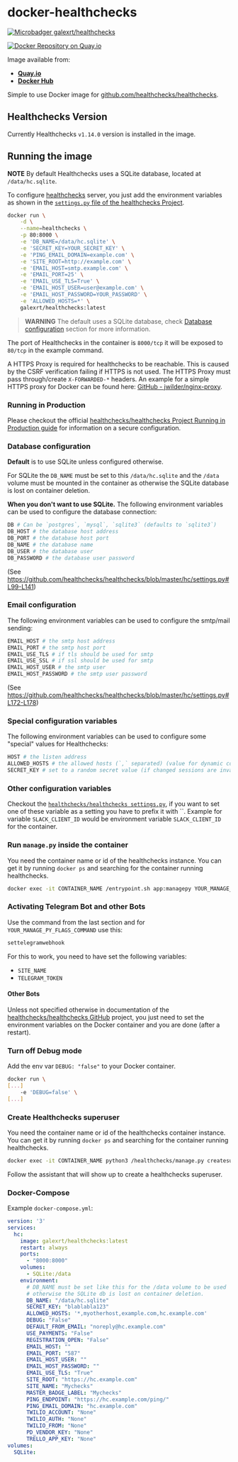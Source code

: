 # docker-healthchecks

[![Microbadger galexrt/healthchecks](https://images.microbadger.com/badges/image/galexrt/healthchecks.svg)](https://microbadger.com/images/galexrt/healthchecks "Get your own image badge on microbadger.com")

[![Docker Repository on Quay.io](https://quay.io/repository/galexrt/healthchecks/status "Docker Repository on Quay.io")](https://quay.io/repository/galexrt/healthchecks)

Image available from:

* [**Quay.io**](https://quay.io/repository/galexrt/healthchecks)
* [**Docker Hub**](https://hub.docker.com/r/galexrt/healthchecks)

Simple to use Docker image for [github.com/healthchecks/healthchecks](https://github.com/healthchecks/healthchecks).

## Healthchecks Version

Currently Healthchecks `v1.14.0` version is installed in the image.

## Running the image

**NOTE** By default Healthchecks uses a SQLite database, located at `/data/hc.sqlite`.

To configure [healthchecks](https://github.com/healthchecks/healthchecks) server, you
just add the environment variables as shown in the [`settings.py` file of the healthchecks Project](https://github.com/healthchecks/healthchecks/blob/master/hc/settings.py).

```bash
docker run \
    -d \
    --name=healthchecks \
    -p 80:8000 \
    -e 'DB_NAME=/data/hc.sqlite' \
    -e 'SECRET_KEY=YOUR_SECRET_KEY' \
    -e 'PING_EMAIL_DOMAIN=example.com' \
    -e 'SITE_ROOT=http://example.com' \
    -e 'EMAIL_HOST=smtp.example.com' \
    -e 'EMAIL_PORT=25' \
    -e 'EMAIL_USE_TLS=True' \
    -e 'EMAIL_HOST_USER=user@example.com' \
    -e 'EMAIL_HOST_PASSWORD=YOUR_PASSWORD' \
    -e 'ALLOWED_HOSTS=*' \
    galexrt/healthchecks:latest
```

> **WARNING** The default uses a SQLite database, check [Database configuration](#database-configuration) section for more information.

The port of Healthchecks in the container is `8000/tcp` it will be exposed to `80/tcp` in the example command.

A HTTPS Proxy is required for healthchecks to be reachable.
This is caused by the CSRF verification failing if HTTPS is not used.
The HTTPS Proxy must pass through/create `X-FORWARDED-*` headers.
An example for a simple HTTPS proxy for Docker can be found here: [GitHub - jwilder/nginx-proxy](https://github.com/jwilder/nginx-proxy).

### Running in Production

Please checkout the official [healthchecks/healthchecks Project Running in Production guide](https://github.com/healthchecks/healthchecks#running-in-production) for information on a secure configuration.

### Database configuration

**Default** is to use SQLite unless configured otherwise.

For SQLite the `DB_NAME` must be set to this `/data/hc.sqlite` and the  `/data` volume must be mounted in the container as otherwise the SQLite database is lost on container deletion.

**When you don't want to use SQLite.**
The following environment variables can be used to configure the database connection:

```bash
DB # Can be `postgres`, `mysql`, `sqlite3` (defaults to `sqlite3`)
DB_HOST # the database host address
DB_PORT # the database host port
DB_NAME # the database name
DB_USER # the database user
DB_PASSWORD # the database user password
```

(See https://github.com/healthchecks/healthchecks/blob/master/hc/settings.py#L99-L141)

### Email configuration

The following environment variables can be used to configure the smtp/mail sending:
```bash
EMAIL_HOST # the smtp host address
EMAIL_PORT # the smtp host port
EMAIL_USE_TLS # if tls should be used for smtp
EMAIL_USE_SSL # if ssl should be used for smtp
EMAIL_HOST_USER # the smtp user
EMAIL_HOST_PASSWORD # the smtp user password
```

(See https://github.com/healthchecks/healthchecks/blob/master/hc/settings.py#L172-L178)

### Special configuration variables

The following environment variables can be used to configure some "special" values for Healthchecks:

```bash
HOST # the listen address
ALLOWED_HOSTS # the allowed hosts (`,` separated) (value for dynamic container environment is `*`)
SECRET_KEY # set to a random secret value (if changed sessions are invalidated)
```

### Other configuration variables

Checkout the [`healthchecks/healthchecks settings.py`](https://github.com/healthchecks/healthchecks/blob/master/hc/settings.py), if you want to set one of these variable as a setting you have to prefix it with ``.
Example for variable `SLACK_CLIENT_ID` would be environment variable `SLACK_CLIENT_ID` for the container.

### Run `manage.py` inside the container

You need the container name or id of the healthchecks instance. You can get it by running `docker ps` and searching for the container running healthchecks.

```bash
docker exec -it CONTAINER_NAME /entrypoint.sh app:managepy YOUR_MANAGE_PY_FLAGS_COMMAND
```

### Activating Telegram Bot and other Bots

Use the command from the last section and for `YOUR_MANAGE_PY_FLAGS_COMMAND` use this:

```bash
settelegramwebhook
```

For this to work, you need to have set the following variables:

* `SITE_NAME`
* `TELEGRAM_TOKEN`

#### Other Bots

Unless not specified otherwise in documentation of the [healthchecks/healthchecks
GitHub](https://github.com/healthchecks/healthchecks) project, you just need to set the environment variables on
the Docker container and you are done (after a restart).

### Turn off Debug mode

Add the env var `DEBUG: "false"` to your Docker container.

```bash
docker run \
[...]
    -e 'DEBUG=false' \
[...]
```

### Create Healthchecks superuser

You need the container name or id of the healthchecks container instance. You can get it by running `docker ps` and searching for the container running healthchecks.

```bash
docker exec -it CONTAINER_NAME python3 /healthchecks/manage.py createsuperuser
```

Follow the assistant that will show up to create a healthchecks superuser.

### Docker-Compose

Example `docker-compose.yml`:

```yaml
version: '3'
services:
  hc:
    image: galexrt/healthchecks:latest
    restart: always
    ports:
      - "8000:8000"
    volumes:
      - SQLite:/data
    environment:
      # DB_NAME must be set like this for the /data volume to be used
      # otherwise the SQLite db is lost on container deletion.
      DB_NAME: "/data/hc.sqlite"
      SECRET_KEY: "blablabla123"
      ALLOWED_HOSTS: '*,myotherhost,example.com,hc.example.com'
      DEBUG: "False"
      DEFAULT_FROM_EMAIL: "noreply@hc.example.com"
      USE_PAYMENTS: "False"
      REGISTRATION_OPEN: "False"
      EMAIL_HOST: ""
      EMAIL_PORT: "587"
      EMAIL_HOST_USER: ""
      EMAIL_HOST_PASSWORD: ""
      EMAIL_USE_TLS: "True"
      SITE_ROOT: "https://hc.example.com"
      SITE_NAME: "Mychecks"
      MASTER_BADGE_LABEL: "Mychecks"
      PING_ENDPOINT: "https://hc.example.com/ping/"
      PING_EMAIL_DOMAIN: "hc.example.com"
      TWILIO_ACCOUNT: "None"
      TWILIO_AUTH: "None"
      TWILIO_FROM: "None"
      PD_VENDOR_KEY: "None"
      TRELLO_APP_KEY: "None"
volumes:
  SQLite:
```
